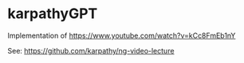 # karpathyGPT

Implementation of https://www.youtube.com/watch?v=kCc8FmEb1nY

See: https://github.com/karpathy/ng-video-lecture
